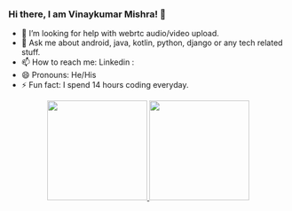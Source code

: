 ### Hi there, I am Vinaykumar Mishra! 👋

<!--
**vinaykumar2197/vinaykumar2197** is a ✨ _special_ ✨ repository because its `README.md` (this file) appears on your GitHub profile.

Here are some ideas to get you started:

- 🔭 I’m currently working on ...
- 🌱 I’m currently learning 
- 👯 I’m looking to collaborate on 
-->
- 🤔 I’m looking for help with webrtc audio/video upload.
- 💬 Ask me about android, java, kotlin, python, django or any tech related stuff.
- 📫 How to reach me: Linkedin : 
- 😄 Pronouns: He/His
- ⚡ Fun fact: I spend 14 hours coding everyday.


<p align="center">
<a href="https://github-readme-stats-eight-theta.vercel.app">
  

  <img height="180em" src="https://github-readme-stats-eight-theta.vercel.app/api?username=vinaykumar2197&show_icons=true&theme=tokyonight&include_all_commits=true&count_private=true"/>
  
  <img height="180em" src="https://github-readme-stats-eight-theta.vercel.app/api/top-langs/?username=vinaykumar2197&layout=compact&langs_count=8&theme=tokyonight"/>
  
</a>
</p>
